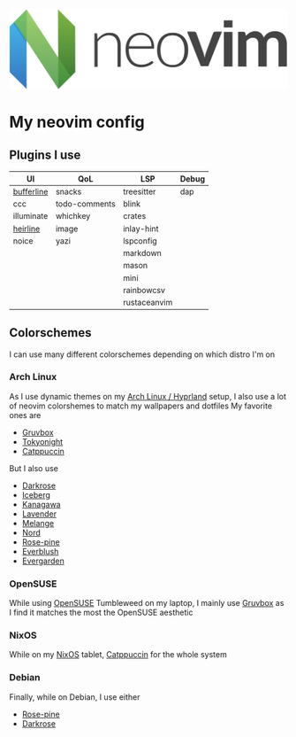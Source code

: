 <div align="center">
    <img src="./neovim.svg" />
</div>

# My neovim config
## Plugins I use

| UI | QoL | LSP | Debug |
| --------------- | --------------- | --------------- | --------------- |
| [bufferline](https://github.com/akinsho/bufferline.nvim) | snacks | treesitter | dap |
| ccc | todo-comments | blink | |
| illuminate | whichkey | crates | |
| [heirline](https://github.com/rebelot/heirline.nvim) | image | inlay-hint | |
| noice | yazi | lspconfig | |
| | | markdown | |
| | | mason | |
| | | mini | |
| | | rainbowcsv | |
| | | rustaceanvim | |

## Colorschemes
I can use many different colorschemes depending on which distro I'm on

### Arch Linux
As I use dynamic themes on my [Arch Linux / Hyprland](https://github.com/Melk0rr/arch) setup, I also use a lot of neovim colorshemes to match my wallpapers and dotfiles
My favorite ones are
- [Gruvbox](https://github.com/ellisonleao/gruvbox.nvim)
- [Tokyonight](https://github.com/folke/tokyonight.nvim)
- [Catppuccin](https://github.com/catppuccin/nvim)

But I also use
- [Darkrose](https://github.com/water-sucks/darkrose.nvim)
- [Iceberg](https://github.com/oahlen/iceberg.nvim)
- [Kanagawa](https://github.com/rebelot/kanagawa.nvim)
- [Lavender](https://codeberg.org/jthvai/lavender.nvim)
- [Melange](https://github.com/savq/melange-nvim)
- [Nord](https://github.com/shaunsingh/nord.nvim)
- [Rose-pine](https://github.com/rose-pine/neovim)
- [Everblush](https://github.com/Everblush/everblush.nvim)
- [Evergarden](https://github.com/comfysage/evergarden)

### OpenSUSE
While using [OpenSUSE](https://github.com/Melk0rr/opensuse) Tumbleweed on my laptop, I mainly use [Gruvbox](https://github.com/ellisonleao/gruvbox.nvim) as I find it matches the most the OpenSUSE aesthetic

### NixOS
While on my [NixOS](https://github.com/Melk0rr/nixos) tablet, [Catppuccin](https://github.com/catppuccin/nvim) for the whole system

### Debian
Finally, while on Debian, I use either
- [Rose-pine](https://github.com/rose-pine/neovim)
- [Darkrose](https://github.com/water-sucks/darkrose.nvim)
